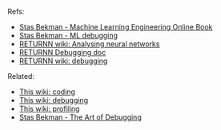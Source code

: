 Refs:

* [Stas Bekman - Machine Learning Engineering Online Book](https://github.com/stas00/ml-engineering)
* [Stas Bekman - ML debugging](https://github.com/stas00/ml-engineering/tree/master/debug)
* [RETURNN wiki: Analysing neural networks](https://github.com/rwth-i6/returnn/wiki/Analysing-neural-networks)
* [RETURNN Debugging doc](https://returnn.readthedocs.io/en/latest/advanced/debugging.html)
* [RETURNN wiki: debugging](https://github.com/rwth-i6/returnn/wiki/Debugging)

Related:

* [This wiki: coding](coding.md)
* [This wiki: debugging](debugging.md)
* [This wiki: profiling](profiling.md)
* [Stas Bekman - The Art of Debugging](https://github.com/stas00/the-art-of-debugging/)
